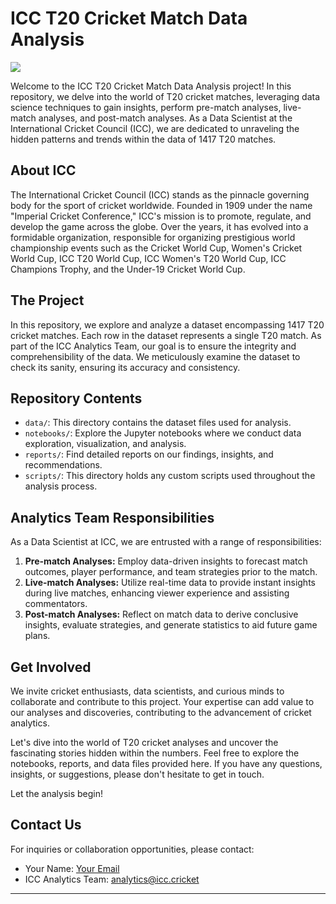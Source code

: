 # ICC T20 Cricket Match Data Analysis

![](https://upload.wikimedia.org/wikipedia/en/thumb/d/d9/International_Cricket_Council_%28logo%29.svg/1200px-International_Cricket_Council_%28logo%29.svg.png)

Welcome to the ICC T20 Cricket Match Data Analysis project! In this repository, we delve into the world of T20 cricket matches, leveraging data science techniques to gain insights, perform pre-match analyses, live-match analyses, and post-match analyses. As a Data Scientist at the International Cricket Council (ICC), we are dedicated to unraveling the hidden patterns and trends within the data of 1417 T20 matches.

## About ICC

The International Cricket Council (ICC) stands as the pinnacle governing body for the sport of cricket worldwide. Founded in 1909 under the name "Imperial Cricket Conference," ICC's mission is to promote, regulate, and develop the game across the globe. Over the years, it has evolved into a formidable organization, responsible for organizing prestigious world championship events such as the Cricket World Cup, Women's Cricket World Cup, ICC T20 World Cup, ICC Women's T20 World Cup, ICC Champions Trophy, and the Under-19 Cricket World Cup.

## The Project

In this repository, we explore and analyze a dataset encompassing 1417 T20 cricket matches. Each row in the dataset represents a single T20 match. As part of the ICC Analytics Team, our goal is to ensure the integrity and comprehensibility of the data. We meticulously examine the dataset to check its sanity, ensuring its accuracy and consistency.

## Repository Contents

- `data/`: This directory contains the dataset files used for analysis.
- `notebooks/`: Explore the Jupyter notebooks where we conduct data exploration, visualization, and analysis.
- `reports/`: Find detailed reports on our findings, insights, and recommendations.
- `scripts/`: This directory holds any custom scripts used throughout the analysis process.

## Analytics Team Responsibilities

As a Data Scientist at ICC, we are entrusted with a range of responsibilities:

1. **Pre-match Analyses:** Employ data-driven insights to forecast match outcomes, player performance, and team strategies prior to the match.
2. **Live-match Analyses:** Utilize real-time data to provide instant insights during live matches, enhancing viewer experience and assisting commentators.
3. **Post-match Analyses:** Reflect on match data to derive conclusive insights, evaluate strategies, and generate statistics to aid future game plans.

## Get Involved

We invite cricket enthusiasts, data scientists, and curious minds to collaborate and contribute to this project. Your expertise can add value to our analyses and discoveries, contributing to the advancement of cricket analytics.

Let's dive into the world of T20 cricket analyses and uncover the fascinating stories hidden within the numbers. Feel free to explore the notebooks, reports, and data files provided here. If you have any questions, insights, or suggestions, please don't hesitate to get in touch.

Let the analysis begin!

## Contact Us

For inquiries or collaboration opportunities, please contact:

- Your Name: [Your Email](ansarimahfooz167@gmail.com)
- ICC Analytics Team: [analytics@icc.cricket](mailto:analytics@icc.cricket)

---
